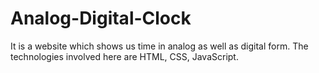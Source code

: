 # Analog-Digital-Clock
It is a website which shows us time in analog as well as digital form. The technologies involved here are HTML, CSS, JavaScript.

